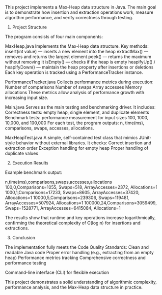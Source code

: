 This project implements a Max-Heap data structure in Java.
The main goal is to demonstrate how insertion and extraction operations work, measure algorithm performance, and verify correctness through testing.

1. Project Structure

The program consists of four main components:

MaxHeap.java
Implements the Max-Heap data structure.
Key methods:
insert(int value) — inserts a new element into the heap
extractMax() — removes and returns the largest element
peek() — returns the maximum without removing it
isEmpty() — checks if the heap is empty
heapifyUp() / heapifyDown() — maintain the heap property after insertions or deletions
Each key operation is tracked using a PerformanceTracker instance.

PerformanceTracker.java
Collects performance metrics during execution:
Number of comparisons
Number of swaps
Array accesses
Memory allocations
These metrics allow analysis of performance growth with increasing input size.

Main.java
Serves as the main testing and benchmarking driver.
It includes:
Correctness tests: empty heap, single element, and duplicate elements
Benchmark tests: performance measurement for input sizes 100, 1000, 10,000, and 100,000
For each test, the program outputs:
n, time(ms), comparisons, swaps, accesses, allocations.

MaxHeapTest.java
A simple, self-contained test class that mimics JUnit-style behavior without external libraries.
It checks:
Correct insertion and extraction order
Exception handling for empty heap
Proper handling of duplicate values

2. Execution Results

Example benchmark output:

n,time(ms),comparisons,swaps,accesses,allocations
100,0,Comparisons=1055, Swaps=518, ArrayAccesses=2372, Allocations=1
1000,1,Comparisons=17233, Swaps=8605, ArrayAccesses=37420, Allocations=1
10000,5,Comparisons=239306, Swaps=119481, ArrayAccesses=507924, Allocations=1
100000,24,Comparisons=3059499, Swaps=1528771, ArrayAccesses=6415084, Allocations=1


The results show that runtime and key operations increase logarithmically, confirming the theoretical complexity of O(log n) for insertions and extractions.

3. Conclusion

The implementation fully meets the Code Quality Standards:
Clean and readable Java code
Proper error handling (e.g., extracting from an empty heap)
Performance metrics tracking
Comprehensive correctness and performance testing

Command-line interface (CLI) for flexible execution

This project demonstrates a solid understanding of algorithmic complexity, performance analysis, and the Max-Heap data structure in practice.
